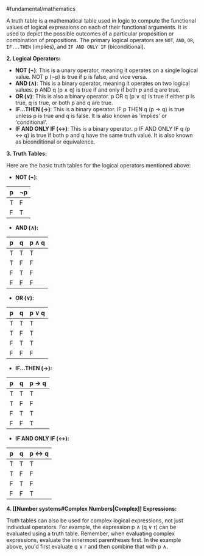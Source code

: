 #fundamental/mathematics 

A truth table is a mathematical table used in logic to compute the functional values of logical expressions on each of their functional arguments. It is used to depict the possible outcomes of a particular proposition or combination of propositions. The primary logical operators are ``NOT``, ``AND``, ``OR``, ``IF...THEN`` (implies), and ``IF AND ONLY IF`` (biconditional).

**2. Logical Operators:**

- **NOT (¬)**: This is a unary operator, meaning it operates on a single logical value. NOT p (¬p) is true if p is false, and vice versa.
- **AND (∧)**: This is a binary operator, meaning it operates on two logical values. p AND q (p ∧ q) is true if and only if both p and q are true.    
- **OR (∨)**: This is also a binary operator. p OR q (p ∨ q) is true if either p is true, q is true, or both p and q are true.
- **IF...THEN (→)**: This is a binary operator. IF p THEN q (p → q) is true unless p is true and q is false. It is also known as 'implies' or 'conditional'.
- **IF AND ONLY IF (↔)**: This is a binary operator. p IF AND ONLY IF q (p ↔ q) is true if both p and q have the same truth value. It is also known as biconditional or equivalence.

**3. Truth Tables:**

Here are the basic truth tables for the logical operators mentioned above:

- **NOT (¬):**

|p|¬p|
|---|---|
|T|F|
|F|T|

- **AND (∧):**

|p|q|p ∧ q|
|---|---|---|
|T|T|T|
|T|F|F|
|F|T|F|
|F|F|F|

- **OR (∨):**

|p|q|p ∨ q|
|---|---|---|
|T|T|T|
|T|F|T|
|F|T|T|
|F|F|F|

- **IF...THEN (→):**

|p|q|p → q|
|---|---|---|
|T|T|T|
|T|F|F|
|F|T|T|
|F|F|T|

- **IF AND ONLY IF (↔):**

|p|q|p ↔ q|
|---|---|---|
|T|T|T|
|T|F|F|
|F|T|F|
|F|F|T|

**4. [[Number systems#Complex Numbers|Complex]] Expressions:**

Truth tables can also be used for complex logical expressions, not just individual operators. For example, the expression p ∧ (q ∨ r) can be evaluated using a truth table. Remember, when evaluating complex expressions, evaluate the innermost parentheses first. In the example above, you'd first evaluate q ∨ r and then combine that with p ∧.